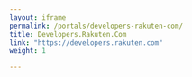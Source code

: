 ```yaml
---
layout: iframe
permalink: /portals/developers-rakuten-com/
title: Developers.Rakuten.Com
link: "https://developers.rakuten.com"
weight: 1

---
```


<!-- all projects sorted here -->